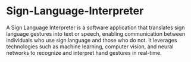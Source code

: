 # Sign-Language-Interpreter
A Sign Language Interpreter is a software application that translates sign language gestures into text or speech, enabling communication between individuals who use sign language and those who do not. It leverages technologies such as machine learning, computer vision, and neural networks to recognize and interpret hand gestures in real-time.
